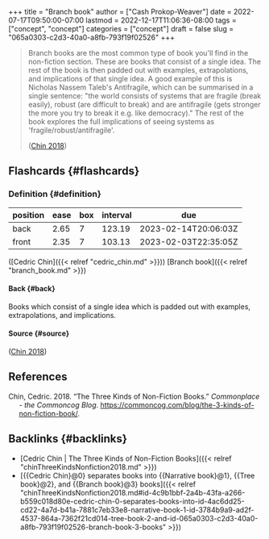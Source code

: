 +++
title = "Branch book"
author = ["Cash Prokop-Weaver"]
date = 2022-07-17T09:50:00-07:00
lastmod = 2022-12-17T11:06:36-08:00
tags = ["concept", "concept"]
categories = ["concept"]
draft = false
slug = "065a0303-c2d3-40a0-a8fb-793f19f02526"
+++

> Branch books are the most common type of book you'll find in the non-fiction section. These are books that consist of a single idea. The rest of the book is then padded out with examples, extrapolations, and implications of that single idea. A good example of this is Nicholas Nassem Taleb's Antifragile, which can be summarised in a single sentence: "the world consists of systems that are fragile (break easily), robust (are difficult to break) and are antifragile (gets stronger the more you try to break it e.g. like democracy)." The rest of the book explores the full implications of seeing systems as 'fragile/robust/antifragile'.
>
> (<a href="#citeproc_bib_item_1">Chin 2018</a>)


## Flashcards {#flashcards}


### Definition {#definition}

| position | ease | box | interval | due                  |
|----------|------|-----|----------|----------------------|
| back     | 2.65 | 7   | 123.19   | 2023-02-14T20:06:03Z |
| front    | 2.35 | 7   | 103.13   | 2023-02-03T22:35:05Z |

([Cedric Chin]({{< relref "cedric_chin.md" >}})) [Branch book]({{< relref "branch_book.md" >}})


#### Back {#back}

Books which consist of a single idea which is padded out with examples, extrapolations, and implications.


#### Source {#source}

(<a href="#citeproc_bib_item_1">Chin 2018</a>)

## References

<style>.csl-entry{text-indent: -1.5em; margin-left: 1.5em;}</style><div class="csl-bib-body">
  <div class="csl-entry"><a id="citeproc_bib_item_1"></a>Chin, Cedric. 2018. “The Three Kinds of Non-Fiction Books.” <i>Commonplace - the Commoncog Blog</i>. <a href="https://commoncog.com/blog/the-3-kinds-of-non-fiction-book/">https://commoncog.com/blog/the-3-kinds-of-non-fiction-book/</a>.</div>
</div>


## Backlinks {#backlinks}

-   [Cedric Chin | The Three Kinds of Non-Fiction Books]({{< relref "chinThreeKindsNonfiction2018.md" >}})
-   [{{Cedric Chin}@0} separates books into {{Narrative book}@1}, {{Tree book}@2}, and {{Branch book}@3} books]({{< relref "chinThreeKindsNonfiction2018.md#id-4c9b1bbf-2a4b-43fa-a266-b559c018d80e-cedric-chin-0-separates-books-into-id-4ac6dd25-cd22-4a7d-b41a-7881c7eb33e8-narrative-book-1-id-3784b9a9-ad2f-4537-864a-7362f21cd014-tree-book-2-and-id-065a0303-c2d3-40a0-a8fb-793f19f02526-branch-book-3-books" >}})
